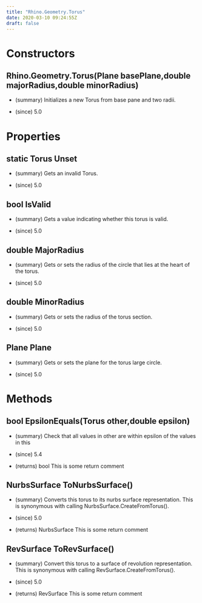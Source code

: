 ```yaml
---
title: "Rhino.Geometry.Torus"
date: 2020-03-10 09:24:55Z
draft: false
---
```


# Constructors
## Rhino.Geometry.Torus(Plane basePlane,double majorRadius,double minorRadius)
- (summary) 
     Initializes a new Torus from base pane and two radii.
     
- (since) 5.0
# Properties
## static Torus Unset
- (summary) 
     Gets an invalid Torus.
     
- (since) 5.0
## bool IsValid
- (summary) 
     Gets a value indicating whether this torus is valid.
     
- (since) 5.0
## double MajorRadius
- (summary) 
     Gets or sets the radius of the circle that lies at the heart of the torus.
     
- (since) 5.0
## double MinorRadius
- (summary) 
     Gets or sets the radius of the torus section.
     
- (since) 5.0
## Plane Plane
- (summary) 
     Gets or sets the plane for the torus large circle.
     
- (since) 5.0
# Methods
## bool EpsilonEquals(Torus other,double epsilon)
- (summary) 
     Check that all values in other are within epsilon of the values in this
     
- (since) 5.4
- (returns) bool This is some return comment
## NurbsSurface ToNurbsSurface()
- (summary) 
     Converts this torus to its nurbs surface representation. 
     This is synonymous with calling NurbsSurface.CreateFromTorus().
     
- (since) 5.0
- (returns) NurbsSurface This is some return comment
## RevSurface ToRevSurface()
- (summary) 
     Convert this torus to a surface of revolution representation. 
     This is synonymous with calling RevSurface.CreateFromTorus().
     
- (since) 5.0
- (returns) RevSurface This is some return comment
